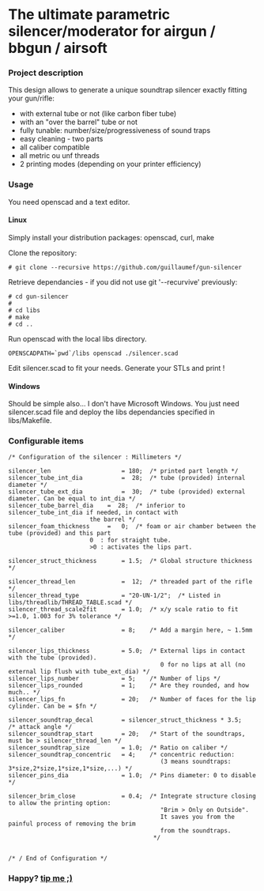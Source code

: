
#  The ultimate parametric silencer/moderator for airgun / bbgun / airsoft

### Project description

This design allows to generate a unique soundtrap
silencer exactly fitting your gun/rifle:

- with external tube or not (like carbon fiber tube)
- with an "over the barrel" tube or not
- fully tunable: number/size/progressiveness of sound traps
- easy cleaning - two parts
- all caliber compatible
- all metric ou unf threads
- 2 printing modes (depending on your printer efficiency)

### Usage

You need openscad and a text editor.


#### Linux
Simply install your distribution packages: openscad, curl, make


Clone the repository:
```
# git clone --recursive https://github.com/guillaumef/gun-silencer

```

Retrieve dependancies - if you did not use git '--recurvive' previously:
```
# cd gun-silencer
#
# cd libs
# make
# cd ..
```

Run openscad with the local libs directory.
```
OPENSCADPATH=`pwd`/libs openscad ./silencer.scad
```

Edit silencer.scad to fit your needs.
Generate your STLs and print !

#### Windows

Should be simple also... I don't have Microsoft Windows.
You just need silencer.scad file and deploy the libs dependancies
specified in libs/Makefile.


### Configurable items

```
/* Configuration of the silencer : Millimeters */

silencer_len                    = 180;  /* printed part length */
silencer_tube_int_dia           =  28;  /* tube (provided) internal diameter */
silencer_tube_ext_dia           =  30;  /* tube (provided) external diameter. Can be equal to int_dia */
silencer_tube_barrel_dia	=  28;	/* inferior to silencer_tube_int_dia if needed, in contact with
					   the barrel */
silencer_foam_thickness		=   0;	/* foam or air chamber between the tube (provided) and this part
					   0  : for straight tube.
					   >0 : activates the lips part.

silencer_struct_thickness       = 1.5;  /* Global structure thickness */

silencer_thread_len             =  12;  /* threaded part of the rifle */
silencer_thread_type            = "20-UN-1/2";  /* Listed in libs/threadlib/THREAD_TABLE.scad */
silencer_thread_scale2fit       = 1.0;  /* x/y scale ratio to fit >=1.0, 1.003 for 3% tolerance */

silencer_caliber                = 8;    /* Add a margin here, ~ 1.5mm */

silencer_lips_thickness         = 5.0;  /* External lips in contact with the tube (provided).
                                           0 for no lips at all (no external lip flush with tube_ext_dia) */
silencer_lips_number            = 5;    /* Number of lips */
silencer_lips_rounded           = 1;    /* Are they rounded, and how much.. */
silencer_lips_fn                = 20;   /* Number of faces for the lip cylinder. Can be = $fn */

silencer_soundtrap_decal        = silencer_struct_thickness * 3.5;      /* attack angle */
silencer_soundtrap_start        = 20;   /* Start of the soundtraps, must be > silencer_thread_len */
silencer_soundtrap_size         = 1.0;  /* Ratio on caliber */
silencer_soundtrap_concentric   = 4;    /* concentric reduction:
                                           (3 means soundtraps: 3*size,2*size,1*size,1*size,...) */
silencer_pins_dia               = 1.0;  /* Pins diameter: 0 to disable */

silencer_brim_close             = 0.4;  /* Integrate structure closing to allow the printing option:
                                           "Brim > Only on Outside".
                                           It saves you from the painful process of removing the brim
                                           from the soundtraps.
                                         */


/* / End of Configuration */
```


### Happy? [tip me ;)](https://www.paypal.com/paypalme/GuillaumePlayground)

